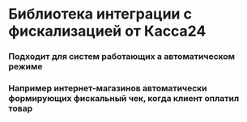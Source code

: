 # Библиотека интеграции с фискализацией от Касса24
### Подходит для систем работающих а автоматическом режиме
### Например интернет-магазинов автоматически формирующих фискальный чек, когда клиент оплатил товар
